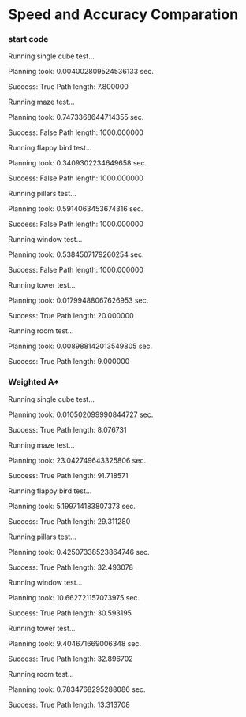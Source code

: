 # Speed and Accuracy Comparation

### start code
Running single cube test...

Planning took: 0.004002809524536133 sec.

Success: True
Path length: 7.800000


Running maze test...

Planning took: 0.7473368644714355 sec.

Success: False
Path length: 1000.000000


Running flappy bird test...

Planning took: 0.3409302234649658 sec.

Success: False
Path length: 1000.000000


Running pillars test...

Planning took: 0.5914063453674316 sec.

Success: False
Path length: 1000.000000


Running window test...

Planning took: 0.5384507179260254 sec.

Success: False
Path length: 1000.000000


Running tower test...

Planning took: 0.01799488067626953 sec.

Success: True
Path length: 20.000000


Running room test...

Planning took: 0.008988142013549805 sec.

Success: True
Path length: 9.000000

### Weighted A*
Running single cube test...

Planning took: 0.010502099990844727 sec.

Success: True
Path length: 8.076731


Running maze test...

Planning took: 23.042749643325806 sec.

Success: True
Path length: 91.718571


Running flappy bird test...

Planning took: 5.199714183807373 sec.

Success: True
Path length: 29.311280


Running pillars test...

Planning took: 0.42507338523864746 sec.

Success: True
Path length: 32.493078


Running window test...

Planning took: 10.662721157073975 sec.

Success: True
Path length: 30.593195


Running tower test...

Planning took: 9.404671669006348 sec.

Success: True
Path length: 32.896702


Running room test...

Planning took: 0.7834768295288086 sec.

Success: True
Path length: 13.313708